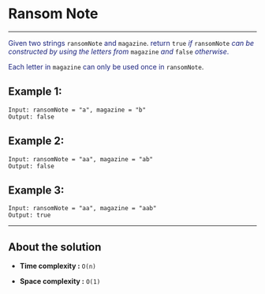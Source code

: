 # Ransom Note

---

<font color="#1a237e">Given two strings</font> `ransomNote` <font color="#1a237e"> and </font> `magazine`.
<font color="#1a237e">return</font> `true` <font color="#1a237e"> _if_ </font> `ransomNote` <font color="#1a237e"> _can be constructed by using the letters from_ </font> `magazine` <font color="#1a237e"> _and_ </font> `false` <font color="#1a237e"> _otherwise_. </font>

<font color="#1a237e">Each letter in </font> `magazine` <font color="#1a237e">can only be used once in </font> `ransomNote`.

## Example 1:

```
Input: ransomNote = "a", magazine = "b"
Output: false
```

## Example 2:

```
Input: ransomNote = "aa", magazine = "ab"
Output: false
```

## Example 3:

```
Input: ransomNote = "aa", magazine = "aab"
Output: true
```

---

## About the solution

- **Time complexity :** `O(n)`

- **Space complexity :** `O(1)`
